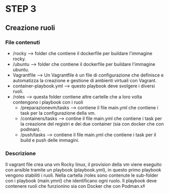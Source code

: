 # STEP 3

## Creazione ruoli

### File contenuti

- /rocky --> folder che contiene il dockerfile per buildare l'immagine rocky.
- /ubuntu --> folder che contiene il dockerfile per buildare l'immagine ubuntu.
- Vagrantfile --> Un Vagrantfile è un file di configurazione che definisce e automatizza la creazione e gestione di ambienti virtuali con Vagrant.
- container-playbook.yml --> questo playbook deve svolgere i diversi ruoli.
- /roles --> questa folder contiene altre cartelle che a loro volta contengono i playbook con i ruoli
  - /preparazionevm/tasks --> contiene il file main.yml che contiene i task per la configurazione della vm.
  - /containers/tasks --> contine il file main.yml che contiene i task per la creazione del registri e dei due container (sia con docker che con podman).
  - /push/tasks --> contiene il file main.yml che contiene i task per il build e push delle immagini.

### Descrizione

Il vagrant file crea una vm Rocky linux, il provision della vm viene eseguito con ansible tramite un playbook (playbook.yml), in questo primo playbook vengono stabiliti i ruoli.
Nella cartella /roles sono contenute le sub-folder con i playbook (main.ymnl) che identificano ogni ruolo.
Il playbook deve contenere ruoli che funzionino sia con Docker che con Podman.x‡
